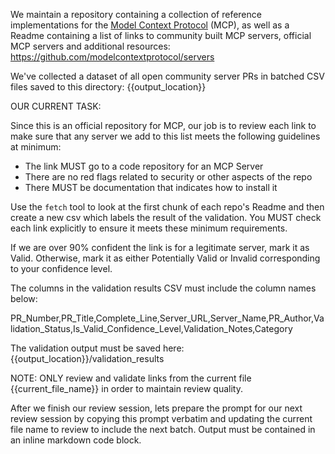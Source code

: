 We maintain a repository containing a collection of reference implementations for the [Model Context Protocol](https://modelcontextprotocol.io/) (MCP), as well as a Readme containing a list of links to community built MCP servers, official MCP servers and additional resources: https://github.com/modelcontextprotocol/servers 

We've collected a dataset of all open community server PRs in batched CSV files saved to this directory: {{output_location}}

OUR CURRENT TASK: 

Since this is an official repository for MCP, our job is to review each link to make sure that any server we add to this list meets the following guidelines at minimum:

- The link MUST go to a code repository for an MCP Server
- There are no red flags related to security or other aspects of the repo
- There MUST be documentation that indicates how to install it

Use the `fetch` tool to look at the first chunk of each repo's Readme and then create a new csv which labels the result of the validation.  You MUST check each link explicitly to ensure it meets these minimum requirements.

If we are over 90% confident the link is for a legitimate server, mark it as Valid.  Otherwise, mark it as either Potentially Valid or Invalid corresponding to your confidence level.

The columns in the validation results CSV must include the column names below:

PR_Number,PR_Title,Complete_Line,Server_URL,Server_Name,PR_Author,Validation_Status,Is_Valid_Confidence_Level,Validation_Notes,Category

The validation output must be saved here: {{output_location}}/validation_results

NOTE: ONLY review and validate links from the current file {{current_file_name}} in order to maintain review quality.

After we finish our review session, lets prepare the prompt for our next review session by copying this prompt verbatim and updating the current file name to review to include the next batch.  Output must be contained in an inline markdown code block.
